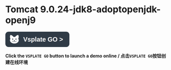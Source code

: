# Tomcat 9.0.24-jdk8-adoptopenjdk-openj9

<a href="https://www.vsplate.com/?docker-compose=https://github.com/vsplate/dcenvs/tomcat/9.0.24-jdk8-adoptopenjdk-openj9"><img alt="VSPLATE GO" src="https://raw.githubusercontent.com/vsplate/images/master/vsgo_btn.png" width="200px"></a>

**Click the `VSPLATE GO` button to launch a demo online / 点击`VSPLATE GO`按钮创建在线环境**